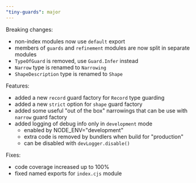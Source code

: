 ```yaml
---
"tiny-guards": major
---
```


Breaking changes:

- non-index modules now use `default` export
- members of `guards` and `refinement` modules are now split in separate modules
- `TypeOfGuard` is removed, use `Guard.Infer` instead
- `Narrow` type is renamed to `Narrowing`
- `ShapeDescription` type is renamed to `Shape`

Features:

- added a new `record` guard factory for `Record` type guarding
- added a new `strict` option for `shape` guard factory
- added some useful "out of the box" narrowings that can be use with `narrow` guard factory
- added logging of debug info only in `development` mode
  - enabled by NODE_ENV="development"
  - extra code is removed by bundlers when build for "production"
  - can be disabled with `devLogger.disable()`

Fixes:

- code coverage increased up to 100%
- fixed named exports for `index.cjs` module
